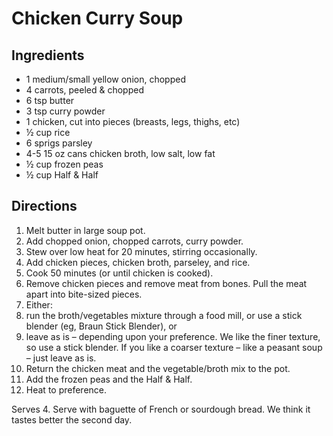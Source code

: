 # Chicken Curry Soup

## Ingredients
* 1 medium/small yellow onion, chopped
* 4 carrots, peeled & chopped
* 6 tsp butter
* 3 tsp curry powder
* 1 chicken, cut into pieces (breasts, legs, thighs, etc)
* ½ cup rice
* 6 sprigs parsley
* 4-5 15 oz cans chicken broth, low salt, low fat
* ½ cup frozen peas
* ½ cup Half & Half
 
## Directions
1) Melt butter in large soup pot.
2) Add chopped onion, chopped carrots, curry powder.
3) Stew over low heat for 20 minutes, stirring occasionally.
4) Add chicken pieces, chicken broth, parseley, and rice.
5) Cook 50 minutes (or until chicken is cooked).
6) Remove chicken pieces and remove meat from bones.  Pull the meat apart into bite-sized pieces.
7) Either:
  1) run the broth/vegetables mixture through a food mill, or use a stick blender (eg, Braun Stick Blender), or
  2) leave as is – depending upon your preference.  We like the finer texture, so use a stick blender.  If you like a coarser texture – like a peasant soup – just leave as is.
8) Return the chicken meat and the vegetable/broth mix to the pot.
9) Add the frozen peas and the Half & Half.
10) Heat to preference.
 
Serves 4.  Serve with baguette of French or sourdough bread.  We think it tastes better the second day.
 
